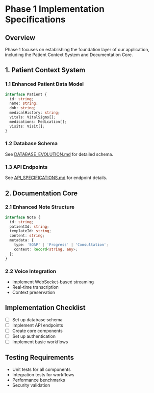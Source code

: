 
# Phase 1 Implementation Specifications

## Overview
Phase 1 focuses on establishing the foundation layer of our application, including the Patient Context System and Documentation Core.

## 1. Patient Context System

### 1.1 Enhanced Patient Data Model
```typescript
interface Patient {
  id: string;
  name: string;
  dob: string;
  medicalHistory: string;
  vitals: VitalSigns[];
  medications: Medication[];
  visits: Visit[];
}
```

### 1.2 Database Schema
See [DATABASE_EVOLUTION.md](../technical/DATABASE_EVOLUTION.md) for detailed schema.

### 1.3 API Endpoints
See [API_SPECIFICATIONS.md](../technical/API_SPECIFICATIONS.md) for endpoint details.

## 2. Documentation Core

### 2.1 Enhanced Note Structure
```typescript
interface Note {
  id: string;
  patientId: string;
  templateId: string;
  content: string;
  metadata: {
    type: 'SOAP' | 'Progress' | 'Consultation';
    context: Record<string, any>;
  };
}
```

### 2.2 Voice Integration
- Implement WebSocket-based streaming
- Real-time transcription
- Context preservation

## Implementation Checklist
- [ ] Set up database schema
- [ ] Implement API endpoints
- [ ] Create core components
- [ ] Set up authentication
- [ ] Implement basic workflows

## Testing Requirements
- Unit tests for all components
- Integration tests for workflows
- Performance benchmarks
- Security validation
